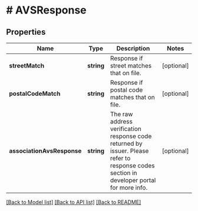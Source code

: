 # # AVSResponse

## Properties

Name | Type | Description | Notes
------------ | ------------- | ------------- | -------------
**streetMatch** | **string** | Response if street matches that on file. | [optional] 
**postalCodeMatch** | **string** | Response if postal code matches that on file. | [optional] 
**associationAvsResponse** | **string** | The raw address verification response code returned by issuer. Please refer to response codes section in developer portal for more info. | [optional] 

[[Back to Model list]](../../README.md#documentation-for-models) [[Back to API list]](../../README.md#documentation-for-api-endpoints) [[Back to README]](../../README.md)


